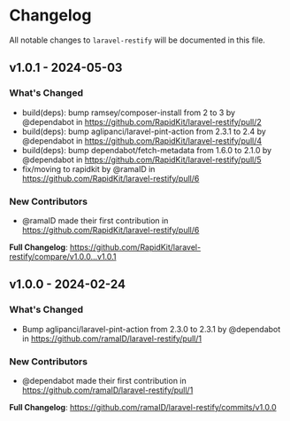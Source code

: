 # Changelog

All notable changes to `laravel-restify` will be documented in this file.

## v1.0.1 - 2024-05-03

### What's Changed

* build(deps): bump ramsey/composer-install from 2 to 3 by @dependabot in https://github.com/RapidKit/laravel-restify/pull/2
* build(deps): bump aglipanci/laravel-pint-action from 2.3.1 to 2.4 by @dependabot in https://github.com/RapidKit/laravel-restify/pull/4
* build(deps): bump dependabot/fetch-metadata from 1.6.0 to 2.1.0 by @dependabot in https://github.com/RapidKit/laravel-restify/pull/5
* fix/moving to rapidkit by @ramaID in https://github.com/RapidKit/laravel-restify/pull/6

### New Contributors

* @ramaID made their first contribution in https://github.com/RapidKit/laravel-restify/pull/6

**Full Changelog**: https://github.com/RapidKit/laravel-restify/compare/v1.0.0...v1.0.1

## v1.0.0 - 2024-02-24

### What's Changed

* Bump aglipanci/laravel-pint-action from 2.3.0 to 2.3.1 by @dependabot in https://github.com/ramaID/laravel-restify/pull/1

### New Contributors

* @dependabot made their first contribution in https://github.com/ramaID/laravel-restify/pull/1

**Full Changelog**: https://github.com/ramaID/laravel-restify/commits/v1.0.0
